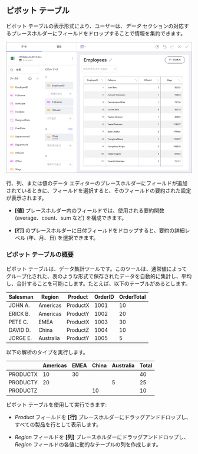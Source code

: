 ## ピボット テーブル


ピボット テーブルの表示形式により、ユーザーは、*データ* セクションの対応するプレースホルダーにフィールドをドロップすることで情報を集約できます。

<img src="images/pivot-table-visualizations.png" alt="Pivot Table Visualization" class="responsive-img"/>

行、列、または値のデータ エディターのプレースホルダーにフィールドが追加されているときに、フィールドを選択すると、そのフィールドの要約された設定が表示されます。

  - **[値]** プレースホルダー内のフィールドでは、使用される要約関数 (average、count、sum など) を構成できます。

  - **[行]** のプレースホルダーに日付フィールドをドロップすると、要約の詳細レベル (年、月、日) を選択できます。

### ピボット テーブルの概要

ピボット テーブルは、データ集計ツールです。このツールは、通常値によってグループ化された、表のような形式で保存されたデータを自動的に集計し、平均し、合計することを可能にします。たとえば、以下のテーブルがあるとします。


| Salesman | Region    | Product  | OrderID | OrderTotal |
| -------- | --------- | -------- | ------- | ---------- |
| JOHN A.  | Americas  | ProductX | 1001    | 10         |
| ERICK B. | Americas  | ProductY | 1002    | 20         |
| PETE C.  | EMEA      | ProductX | 1003    | 30         |
| DAVID D. | China     | ProductZ | 1004    | 10         |
| JORGE E. | Australia | ProductY | 1005    | 5          |

以下の解析のタイプを実行します。

|          | Americas | EMEA | China | Australia | Total |
| -------- | -------- | ---- | ----- | --------- | ----- |
| PRODUCTX | 10       | 30   |       |           | 40    |
| PRODUCTY | 20       |      |       | 5         | 25    |
| PRODUCTZ |          |      | 10    |           | 10    |

ピボット テーブルを使用して実行できます:

  - *Product* フィールドを **[行]** プレースホルダーにドラッグアンドドロップし、すべての製品を行として表示します。

  - *Region* フィールドを **[列]** プレースホルダーにドラッグアンドドロップし、*Region* フィールドの各値に動的なテーブルの列を作成します。
